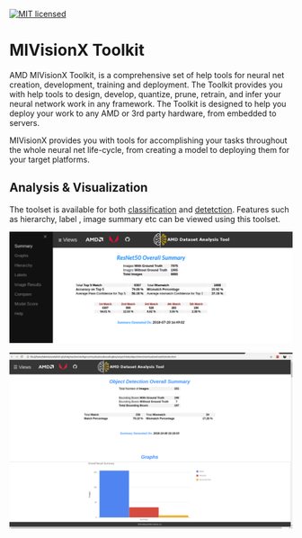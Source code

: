 [![MIT licensed](https://img.shields.io/badge/license-MIT-blue.svg)](https://opensource.org/licenses/MIT)

# MIVisionX Toolkit

AMD MIVisionX Toolkit, is a comprehensive set of help tools for neural net creation, development, training and deployment. The Toolkit provides you with help tools to design, develop, quantize, prune, retrain, and infer your neural network work in any framework. The Toolkit is designed to help you deploy your work to any AMD or 3rd party hardware, from embedded to servers.

MIVisionX provides you with tools for accomplishing your tasks throughout the whole neural net life-cycle, from creating a model to deploying them for your target platforms.

## Analysis & Visualization

The toolset is available for both [classification](analysis_and_visualization/classification#mivisionx---classification-visualization) and [detetction](analysis_and_visualization/bounding_box#mivisionx---object-detection-visualization). Features such as hierarchy, label , image summary etc can be viewed using this toolset.

![picture alt](../docs/images/classification_summary.png "Classification Summary")

![picture alt](../docs/images/bounding_box_summary.png "Bounding Box Summary")
